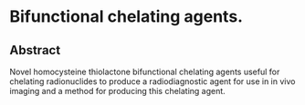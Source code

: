 # Bifunctional chelating agents.

## Abstract
Novel homocysteine thiolactone bifunctional chelating agents useful for chelating radionuclides to produce a radiodiagnostic agent for use in in vivo imaging and a method for producing this chelating agent.
